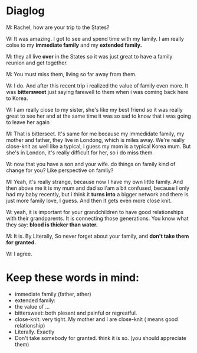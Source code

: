 # Diaglog

M: Rachel, how are your trip to the States?

W: It was amazing. I got to see and spend time with my family. I am really colse to my **immediate family** and my **extended family.**

M: they all live **over** in the States so it was just great to have a family reunion and get together.

M: You must miss them, living so far away from them.

W: I do. And after this recent trip i realized the value of family even more. It was **bittersweet** just saying farewell to them when i was coming back here to Korea.

W: I am really close to my sister, she's like my best friend so it was really great to see her and at the same time it was so sad to know that i was going to leave her again

M: That is bitterseet. It's same for me because my immedidate family, my mother and father, they live in Londong, which is miles away. We're really close-knit as well like a typical, i guess my mom is a typical Korea mum. But she's in London, it's really difficult for her, so i do miss them. 

W: now that you have a son and your wife. do things on family kind of change for you? Like perspective on famliy?

M: Yeah, it's really strange, because now I have my own little family. And then above me it is my mum and dad so i'am a bit confused, because I only had my baby recently, but i think it **turns into** a bigger network and there is just more family love, I guess. And then it gets even more close knit.

W: yeah, it is important for your grandchildren to have good relationships with their grandparents. It is connecting those generations. You know what they say: **blood is thicker than water.** 

M: It is. By Literally, So never forget about your family, and **don't take them for granted.**

W: I agree.


# Keep these words in mind:

- immediate family (father, ather)
- extended family: 
- the value of ...
- bittersweet: both plesant and painful or regreatful.
- close-knit: very tight. My mother and I are close-knit ( means good relationship)
- Literally. Exactly 
- Don't take somebody for granted.  think it is so. (you should appreciate them)
